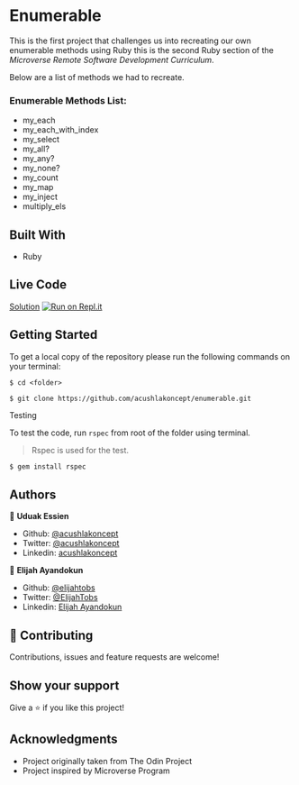 # Enumerable

This is the first project that challenges us into recreating our own enumerable methods using Ruby this is the second Ruby section of the *Microverse Remote Software Development Curriculum*.

Below are a list of methods we had to recreate.

### Enumerable Methods List:

- my_each
- my_each_with_index
- my_select
- my_all?
- my_any?
- my_none?
- my_count
- my_map
- my_inject
- multiply_els

## Built With

- Ruby

## Live Code
[Solution](https://repl.it/@jacobrees24/enumerable#main.rb)
[![Run on Repl.it](https://repl.it/badge/github/acushlakoncept/Enumerable)](https://repl.it/@Acushla/Enumerable)



## Getting Started

To get a local copy of the repository please run the following commands on your terminal:

```
$ cd <folder>
```

```
$ git clone https://github.com/acushlakoncept/enumerable.git
```

Testing

To test the code, run `rspec` from root of the folder using terminal.
> Rspec is used for the test.

~~~bash
$ gem install rspec
~~~


## Authors

👤 **Uduak Essien**

- Github: [@acushlakoncept](https://github.com/acushlakoncept/)
- Twitter: [@acushlakoncept](https://twitter.com/acushlakoncept)
- Linkedin: [acushlakoncept](https://www.linkedin.com/in/acushlakoncept/)


👤 **Elijah Ayandokun**

- Github: [@elijahtobs](https://github.com/elijahtobs)
- Twitter: [@ElijahTobs](https://twitter.com/ElijahTobs)
- Linkedin: [Elijah Ayandokun](https://www.linkedin.com/in/ayandokunelijah/)


## 🤝 Contributing

Contributions, issues and feature requests are welcome!


## Show your support

Give a ⭐️ if you like this project!


## Acknowledgments

- Project originally taken from The Odin Project
- Project inspired by Microverse Program
